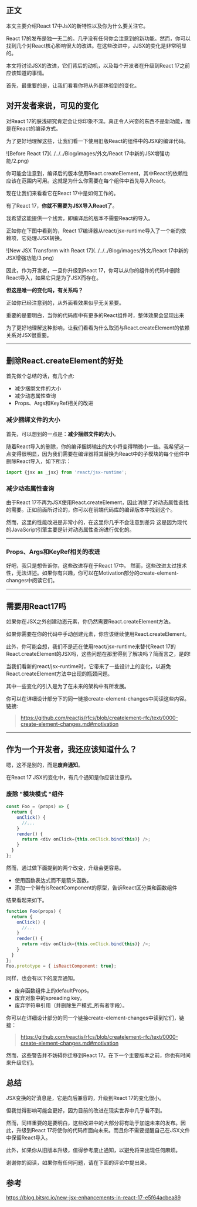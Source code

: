 ## 正文

本文主要介绍React 17中JsX的新特性以及你为什么要关注它。



React 17的发布是独一无二的。几乎没有任何你会注意到的新功能。然而，你可以找到几个对React核心影响很大的改进。在这些改进中，JJSX的变化是非常明显的。



本文将讨论JSX的改进，它们背后的动机，以及每个开发者在升级到React 17之前应该知道的事情。

首先，最重要的是，让我们看看你将从外部体验到的变化。







## 对开发者来说，可见的变化

对React 17的肤浅研究肯定会让你印象不深。真正令人兴奋的东西不是新功能，而是在React的编译方式。

为了更好地理解这些，让我们看一下使用旧版React的组件中的JSX的编译代码。



![Before React 17](../../../Blog/images/外文/React 17中新的JSX增强功能/2.png)



你可能会注意到，编译后的版本使用React.createElement，其中React的依赖性应该在范围内可用。这就是为什么你需要在每个组件中首先导入React。

现在让我们来看看它在React 17中是如何工作的。

有了React 17，**你就不需要为JSX导入React了**。



我希望这能提供一个线索，即编译后的版本不需要React的导入。

正如你在下图中看到的，React 17编译器从react/jsx-runtime导入了一个新的依赖项，它处理JJSX转换。

![New JSX Transform with React 17](../../../Blog/images/外文/React 17中新的JSX增强功能/3.png)



因此，作为开发者，一旦你升级到React 17，你可以从你的组件的代码中删除React导入，如果它只是为了JSX而存在。

**但这是唯一的变化吗，有关系吗？**



正如你已经注意到的，从外面看效果似乎无关紧要。

重要的是要明白，当你的代码库中有更多的React组件时，整体效果会显现出来

为了更好地理解这种影响，让我们看看为什么取消与React.createElement的依赖关系对JSX很重要。

-----



## 删除React.createElement的好处

首先做个总结的话，有几个点:

- 减少捆绑文件的大小
- 减少动态属性查询
- Props、Args和KeyRef相关的改进





### 减少捆绑文件的大小

首先，可以想到的一点是：**减少捆绑文件的大小**。

随着React导入的删除，你的编译捆绑输出的大小将变得稍微小一些。我希望这一点变得很明显，因为我们需要在编译器将其替换为React中的子模块的每个组件中删除React导入，如下所示：

```js
import {jsx as _jsx} from 'react/jsx-runtime';
```







### 减少动态属性查询

由于React 17不再为JSX使用React.createElement，因此消除了对动态属性查找的需要。正如前面所讨论的，你可以在前端代码库的编译版本中找到这个。

然而，这里的性能改进是非常小的，在这里你几乎不会注意到差异
这是因为现代的JavaScript引擎主要是针对动态属性查询进行优化的。

------



### Props、Args和KeyRef相关的改进

好吧，我只是想告诉你，这些改进存在于React 17中。
然而，这些改进太过技术性，无法详述。如果你有兴趣，你可以在Motivation部分的create-element-changes中阅读它们。

----





## 需要用React17吗

如果你在JSX之外创建动态元素，你仍然需要React.createElement方法。



如果你需要在你的代码中手动创建元素，你应该继续使用React.createElement。



此外，你可能会想，我们不是还在使用react/jsx-runtime来替代React 17的React.createElement的JSX吗，这些问题在那里得到了解决吗？简而言之，是的!

当我们看新的react/jsx-runtime时，它带来了一些设计上的变化，以避免React.createElement方法中出现的瓶颈问题。

其中一些变化的引入是为了在未来的架构中有所发展。

你可以在详细设计部分下的同一链接create-element-changes中阅读这些内容。链接:

> https://github.com/reactjs/rfcs/blob/createlement-rfc/text/0000-create-element-changes.md#motivation



----



## 作为一个开发者，我还应该知道什么？



嗯，这不是别的，而是**废弃通知**。

在React 17 JSX的变化中，有几个通知是你应该注意的。

### 废除 "模块模式 "组件

```js
const Foo = (props) => {
  return {
    onClick() {
      //...
    }
    render() {
      return <div onClick={this.onClick.bind(this)} />;
    }
  }
};
```

然而，通过做下面提到的两个改变，升级会更容易。

- 使用函数表达式而不是箭头函数。
- 添加一个带有isReactComponent的原型，告诉React区分类和函数组件



结果看起来如下。

```js
function Foo(props) {
  return {
    onClick() {
      //...
    }
    render() {
      return <div onClick={this.onClick.bind(this)} />;
    }
  }
};
Foo.prototype = { isReactComponent: true};
```



同样，也会有以下的废弃通知。

- 废弃函数组件上的defaultProps。
- 废弃对象中的spreading key。
- 废弃字符串引用（并删除生产模式_所有者字段）。



你可以在详细设计部分的同一个链接create-element-changes中读到它们，链接：

> https://github.com/reactjs/rfcs/blob/createlement-rfc/text/0000-create-element-changes.md#motivation

然而，这些警告并不妨碍你迁移到React 17。在下一个主要版本之前，你也有时间来升级它们。



## 总结

JSX变换的好消息是，它是向后兼容的，升级到React 17的变化很小。

但我觉得影响可能会更好，因为目前的改进在现实世界中几乎看不到。

然而，同样重要的是要明白，这些改进中的大部分将有助于加速未来的发布。因此，升级到React 17将使你的代码库面向未来。而且你不需要提醒自己在JSX文件中保留React导入。



此外，如果你从旧版本升级，值得参考废止通知，以避免将来出现任何麻烦。



谢谢你的阅读，如果你有任何问题，请在下面的评论中提出来。



## 参考

https://blog.bitsrc.io/new-jsx-enhancements-in-react-17-e5f64acbea89
